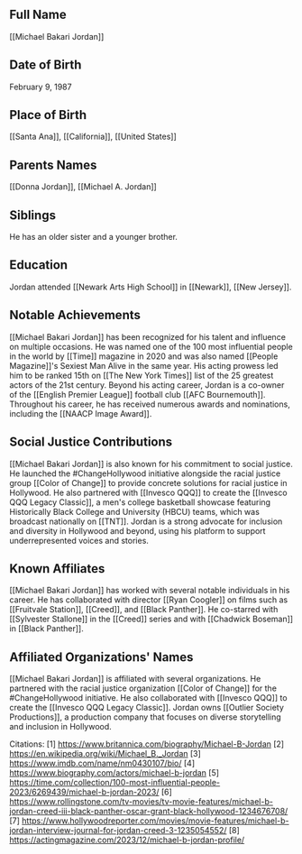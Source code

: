 ## Full Name
[[Michael Bakari Jordan]]

## Date of Birth
February 9, 1987

## Place of Birth
[[Santa Ana]], [[California]], [[United States]]

## Parents Names
[[Donna Jordan]], [[Michael A. Jordan]]

## Siblings
He has an older sister and a younger brother.

## Education
Jordan attended [[Newark Arts High School]] in [[Newark]], [[New Jersey]].

## Notable Achievements
[[Michael Bakari Jordan]] has been recognized for his talent and influence on multiple occasions. He was named one of the 100 most influential people in the world by [[Time]] magazine in 2020 and was also named [[People Magazine]]'s Sexiest Man Alive in the same year. His acting prowess led him to be ranked 15th on [[The New York Times]] list of the 25 greatest actors of the 21st century. Beyond his acting career, Jordan is a co-owner of the [[English Premier League]] football club [[AFC Bournemouth]]. Throughout his career, he has received numerous awards and nominations, including the [[NAACP Image Award]].

## Social Justice Contributions
[[Michael Bakari Jordan]] is also known for his commitment to social justice. He launched the #ChangeHollywood initiative alongside the racial justice group [[Color of Change]] to provide concrete solutions for racial justice in Hollywood. He also partnered with [[Invesco QQQ]] to create the [[Invesco QQQ Legacy Classic]], a men's college basketball showcase featuring Historically Black College and University (HBCU) teams, which was broadcast nationally on [[TNT]]. Jordan is a strong advocate for inclusion and diversity in Hollywood and beyond, using his platform to support underrepresented voices and stories.

## Known Affiliates
[[Michael Bakari Jordan]] has worked with several notable individuals in his career. He has collaborated with director [[Ryan Coogler]] on films such as [[Fruitvale Station]], [[Creed]], and [[Black Panther]]. He co-starred with [[Sylvester Stallone]] in the [[Creed]] series and with [[Chadwick Boseman]] in [[Black Panther]].

## Affiliated Organizations' Names
[[Michael Bakari Jordan]] is affiliated with several organizations. He partnered with the racial justice organization [[Color of Change]] for the #ChangeHollywood initiative. He also collaborated with [[Invesco QQQ]] to create the [[Invesco QQQ Legacy Classic]]. Jordan owns [[Outlier Society Productions]], a production company that focuses on diverse storytelling and inclusion in Hollywood.

Citations:
[1] https://www.britannica.com/biography/Michael-B-Jordan
[2] https://en.wikipedia.org/wiki/Michael_B._Jordan
[3] https://www.imdb.com/name/nm0430107/bio/
[4] https://www.biography.com/actors/michael-b-jordan
[5] https://time.com/collection/100-most-influential-people-2023/6269439/michael-b-jordan-2023/
[6] https://www.rollingstone.com/tv-movies/tv-movie-features/michael-b-jordan-creed-iii-black-panther-oscar-grant-black-hollywood-1234676708/
[7] https://www.hollywoodreporter.com/movies/movie-features/michael-b-jordan-interview-journal-for-jordan-creed-3-1235054552/
[8] https://actingmagazine.com/2023/12/michael-b-jordan-profile/